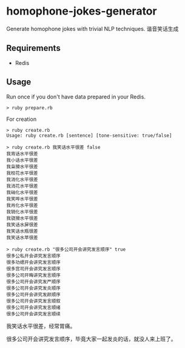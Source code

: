 # homophone-jokes-generator
Generate homophone jokes with trivial NLP techniques. 谐音笑话生成

## Requirements

- Redis

## Usage

Run once if you don't have data prepared in your Redis.
```
> ruby prepare.rb
```

For creation
```
> ruby create.rb
Usage: ruby create.rb [sentence] [tone-sensitive: true/false]

> ruby create.rb 我笑话水平很差 false
我宵话水平很差
我小话水平很差
我枭猾水平很差
我校花水平很差
我消化水平很差
我消花水平很差
我硝化水平很差
我笑哗水平很差
我肖化水平很差
我销化水平很差
我骁猾水平很差
我笑话水屏很差
我笑话水瓶很差
我笑话水苹很差

> ruby create.rb "很多公司开会讲究发言顺序" true
很多公私开会讲究发言顺序
很多功缌开会讲究发言顺序
很多宫司开会讲究发言顺序
很多公司开晦讲究发言顺序
很多公司开会讲究发严顺序
很多公司开会讲究发炎顺序
很多公司开会讲究发颜顺序
很多公司开会讲究发言顺叙
很多公司开会讲究发言顺绪
很多公司开会讲究发言顺续
```

我笑话水平很差，经常胃痛。

很多公司开会讲究发言顺序，毕竟大家一起发炎的话，就没人来上班了。
